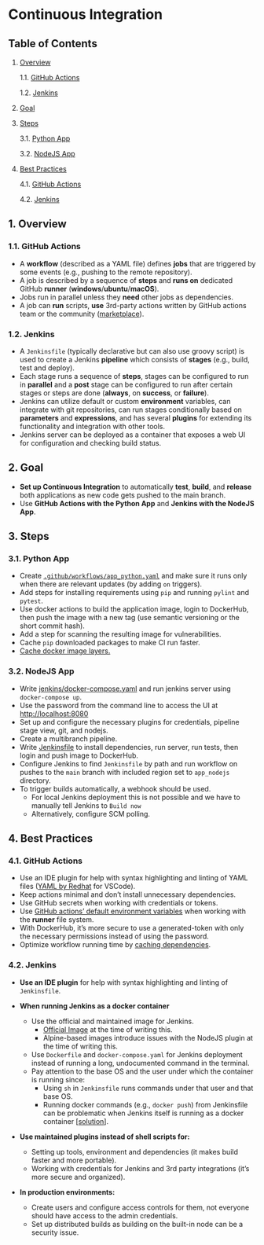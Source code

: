 # Continuous Integration

## Table of Contents

1. [Overview](#1-Overview)

   1.1. [GitHub Actions](#11-GitHub-Actions)

   1.2. [Jenkins](#12-Jenkins)

2. [Goal](#2-Goal)

3. [Steps](#3-Steps)

   3.1. [Python App](#31-Python-App)

   3.2. [NodeJS App](#32-NodeJS-App)

4. [Best Practices](#4-Best-Practices)

   4.1. [GitHub Actions](#41-GitHub-Actions)

   4.2. [Jenkins](#42-Jenkins)

## 1. Overview

### 1.1. GitHub Actions

- A **workflow** (described as a YAML file) defines **jobs** that are triggered by some events (e.g., pushing to the remote repository).
- A job is described by a sequence of **steps** and **runs on** dedicated GitHub **runner** (**windows**/**ubuntu**/**macOS**).
- Jobs run in parallel unless they **need** other jobs as dependencies.
- A job can **run** scripts, **use** 3rd-party actions written by GitHub actions team or the community ([marketplace](https://github.com/marketplace?type=actions)).

### 1.2. Jenkins

- A `Jenkinsfile` (typically declarative but can also use groovy script) is used to create a Jenkins **pipeline** which consists of **stages** (e.g., build, test and deploy).
- Each stage runs a sequence of **steps**, stages can be configured to run in **parallel** and a **post** stage can be configured to run after certain stages or steps are done (**always**, on **success**, or **failure**).
- Jenkins can utilize default or custom **environment** variables, can integrate with git repositories, can run stages conditionally based on **parameters** and **expressions**, and has several **plugins** for extending its functionality and integration with other tools.
- Jenkins server can be deployed as a container that exposes a web UI for configuration and checking build status.

## 2. Goal

- **Set up Continuous Integration** to automatically **test**, **build**, and **release**  both applications as new code gets pushed to the main branch.
- Use **GitHub Actions with the Python App** and **Jenkins with the NodeJS App**.

## 3. Steps

### 3.1. Python App

- Create [`.github/workflows/app_python.yaml`](../.github/workflows/app_python.yaml) and make sure it runs only when there are relevant updates (by adding `on` triggers).
- Add steps for installing requirements using `pip` and running `pylint` and `pytest`.
- Use docker actions to build the application image, login to DockerHub, then push the image with a new tag (use semantic versioning or the short commit hash).
- Add a step for scanning the resulting image for vulnerabilities.
- Cache `pip` downloaded packages to make CI run faster.
- [Cache docker image layers.](https://github.com/docker/build-push-action/blob/master/docs/advanced/cache.md)

### 3.2. NodeJS App

- Write [jenkins/docker-compose.yaml](../jenkins/docker-compose.yaml) and run jenkins server using `docker-compose up`.
- Use the password from the command line to access the UI at <http://localhost:8080>
- Set up and configure the necessary plugins for credentials, pipeline stage view, git, and nodejs.
- Create a multibranch pipeline.
- Write [Jenkinsfile](../jenkins/Jenkinsfile) to install dependencies, run server, run tests, then login and push image to DockerHub.
- Configure Jenkins to find `Jenkinsfile` by path and run workflow on pushes to the `main` branch with included region set to `app_nodejs` directory.
- To trigger builds automatically, a webhook should be used.
  - For local Jenkins deployment this is not possible and we have to manually tell Jenkins to `Build now`
  - Alternatively, configure SCM polling.

## 4. Best Practices

### 4.1. GitHub Actions

- Use an IDE plugin for help with syntax highlighting and linting of YAML files ([YAML by Redhat](ttps://marketplace.visualstudio.com/items?itemName=redhat.vscode-yaml) for VSCode).
- Keep actions minimal and don’t install unnecessary dependencies.
- Use GitHub secrets when working with credentials or tokens.
- Use [GitHub actions’ default environment variables](https://docs.github.com/en/actions/learn-github-actions/environment-variables#default-environment-variables) when working with the **runner** file system.
- With DockerHub, it’s more secure to use a generated-token with only the necessary permissions instead of using the password.
- Optimize workflow running time by [caching dependencies](https://docs.github.com/en/actions/using-workflows/caching-dependencies-to-speed-up-workflows).

### 4.2. Jenkins

- **Use an IDE plugin** for help with syntax highlighting and linting of `Jenkinsfile`.
- **When running Jenkins as a docker container**
  - Use the official and maintained image for Jenkins.
    - [Official Image](https://hub.docker.com/r/jenkins/jenkins) at the time of writing this.
    - Alpine-based images introduce issues with the NodeJS plugin at the time of writing this.
  - Use `Dockerfile` and `docker-compose.yaml` for Jenkins deployment instead of running a long, undocumented command in the terminal.
  - Pay attention to the base OS and the user under which the container is running since:
    - Using `sh` in `Jenkinsfile` runs commands under that user and that base OS.
    - Running docker commands (e.g., `docker push`) from Jenkinsfile can be problematic when Jenkins itself is running as a docker container [[solution](http://jpetazzo.github.io/2015/09/03/do-not-use-docker-in-docker-for-ci/)].

- **Use maintained plugins instead of shell scripts for:**
  - Setting up tools, environment and dependencies (it makes build faster and more portable).
  - Working with credentials for Jenkins and 3rd party integrations (it’s more secure and organized).

- **In production environments:**
  - Create users and configure access controls for them, not everyone should have access to the admin credentials.
  - Set up distributed builds as building on the built-in node can be a security issue.
